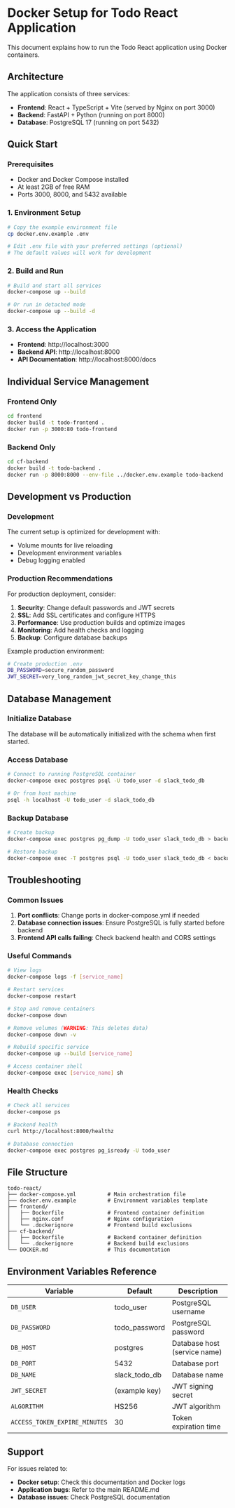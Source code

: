 # Docker Setup for Todo React Application

This document explains how to run the Todo React application using Docker containers.

## Architecture

The application consists of three services:
- **Frontend**: React + TypeScript + Vite (served by Nginx on port 3000)
- **Backend**: FastAPI + Python (running on port 8000)
- **Database**: PostgreSQL 17 (running on port 5432)

## Quick Start

### Prerequisites
- Docker and Docker Compose installed
- At least 2GB of free RAM
- Ports 3000, 8000, and 5432 available

### 1. Environment Setup
```bash
# Copy the example environment file
cp docker.env.example .env

# Edit .env file with your preferred settings (optional)
# The default values will work for development
```

### 2. Build and Run
```bash
# Build and start all services
docker-compose up --build

# Or run in detached mode
docker-compose up --build -d
```

### 3. Access the Application
- **Frontend**: http://localhost:3000
- **Backend API**: http://localhost:8000
- **API Documentation**: http://localhost:8000/docs

## Individual Service Management

### Frontend Only
```bash
cd frontend
docker build -t todo-frontend .
docker run -p 3000:80 todo-frontend
```

### Backend Only
```bash
cd cf-backend
docker build -t todo-backend .
docker run -p 8000:8000 --env-file ../docker.env.example todo-backend
```

## Development vs Production

### Development
The current setup is optimized for development with:
- Volume mounts for live reloading
- Development environment variables
- Debug logging enabled

### Production Recommendations
For production deployment, consider:

1. **Security**: Change default passwords and JWT secrets
2. **SSL**: Add SSL certificates and configure HTTPS
3. **Performance**: Use production builds and optimize images
4. **Monitoring**: Add health checks and logging
5. **Backup**: Configure database backups

Example production environment:
```bash
# Create production .env
DB_PASSWORD=secure_random_password
JWT_SECRET=very_long_random_jwt_secret_key_change_this
```

## Database Management

### Initialize Database
The database will be automatically initialized with the schema when first started.

### Access Database
```bash
# Connect to running PostgreSQL container
docker-compose exec postgres psql -U todo_user -d slack_todo_db

# Or from host machine
psql -h localhost -U todo_user -d slack_todo_db
```

### Backup Database
```bash
# Create backup
docker-compose exec postgres pg_dump -U todo_user slack_todo_db > backup.sql

# Restore backup
docker-compose exec -T postgres psql -U todo_user slack_todo_db < backup.sql
```

## Troubleshooting

### Common Issues

1. **Port conflicts**: Change ports in docker-compose.yml if needed
2. **Database connection issues**: Ensure PostgreSQL is fully started before backend
3. **Frontend API calls failing**: Check backend health and CORS settings

### Useful Commands
```bash
# View logs
docker-compose logs -f [service_name]

# Restart services
docker-compose restart

# Stop and remove containers
docker-compose down

# Remove volumes (WARNING: This deletes data)
docker-compose down -v

# Rebuild specific service
docker-compose up --build [service_name]

# Access container shell
docker-compose exec [service_name] sh
```

### Health Checks
```bash
# Check all services
docker-compose ps

# Backend health
curl http://localhost:8000/healthz

# Database connection
docker-compose exec postgres pg_isready -U todo_user
```

## File Structure
```
todo-react/
├── docker-compose.yml          # Main orchestration file
├── docker.env.example          # Environment variables template
├── frontend/
│   ├── Dockerfile              # Frontend container definition
│   ├── nginx.conf              # Nginx configuration
│   └── .dockerignore           # Frontend build exclusions
├── cf-backend/
│   ├── Dockerfile              # Backend container definition
│   └── .dockerignore           # Backend build exclusions
└── DOCKER.md                   # This documentation
```

## Environment Variables Reference

| Variable | Default | Description |
|----------|---------|-------------|
| `DB_USER` | todo_user | PostgreSQL username |
| `DB_PASSWORD` | todo_password | PostgreSQL password |
| `DB_HOST` | postgres | Database host (service name) |
| `DB_PORT` | 5432 | Database port |
| `DB_NAME` | slack_todo_db | Database name |
| `JWT_SECRET` | (example key) | JWT signing secret |
| `ALGORITHM` | HS256 | JWT algorithm |
| `ACCESS_TOKEN_EXPIRE_MINUTES` | 30 | Token expiration time |

## Support

For issues related to:
- **Docker setup**: Check this documentation and Docker logs
- **Application bugs**: Refer to the main README.md
- **Database issues**: Check PostgreSQL documentation
